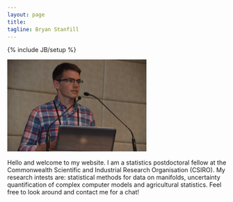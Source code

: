 ```yaml
---
layout: page
title: 
tagline: Bryan Stanfill
---
```

{% include JB/setup %}

<p><img src="images/BryanAASC2014.JPG" width="320" heigth="282"/></p>


Hello and welcome to my website.  I am a statistics postdoctoral fellow at the Commonwealth Scientific and Industrial Research Organisation (CSIRO).  My research intests are: statistical methods for data on manifolds, uncertainty quantification of complex computer models and agricultural statistics.  Feel free to look around and contact me for a chat!

<!---
## Recent posts

An introduction to the  [`rotations`](http://cran.r-project.org/web/packages/rotations/index.html) package in R:

<ul class="posts">
  {% for post in site.posts %}
    <li><span>{{ post.date | date_to_string }}</span> &raquo; <a href="{{ BASE_PATH }}{{ post.url }}">{{ post.title }}</a></li>
  {% endfor %}
</ul>

--->

